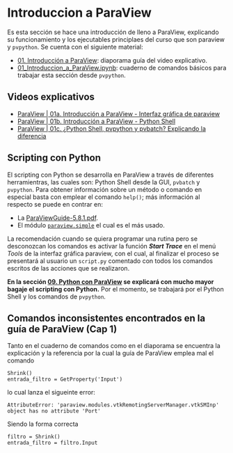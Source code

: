# Introduccion a ParaView

Es esta sección se hace una introducción de lleno a ParaView, explicando su funcionamiento y los ejecutables principlaes del curso que son paraview y ```pvpython```. Se cuenta con el siguiente material:

- [01. Introducción a ParaView](01_Introduccion_a_ParaView.pdf): diaporama guía del video explicativo.
- [01_Introduccion_a_ParaView.ipynb](01_Introduccion_a_ParaView.ipynb): cuaderno de comandos básicos para trabajar esta sección desde ```pvpython```.

## Videos explicativos

- [ParaView | 01a. Introducción a ParaView - Interfaz gráfica de paraview](https://youtu.be/Hx6kPCnk0RI)
- [ParaView | 01b. Introducción a ParaView - Python Shell](https://youtu.be/IM88o6Rj2pA)
- [ParaView | 01c. ¿Python Shell, pvpython y pvbatch? Explicando la diferencia](https://youtu.be/qzdUFue56PE)

## Scripting con Python

El scripting con Python se desarrolla en ParaView a través de diferentes herramientras, las cuales son: Python Shell desde la GUI, ```pvbatch``` y ```pvpython```. Para obtener información sobre un método o comando en especial basta con emplear el comando ```help()```; más información al respecto se puede en contrar en:

- La [ParaViewGuide-5.8.1.pdf](https://www.paraview.org/files/v5.8/ParaViewGuide-5.8.1.pdf).
- El módulo [```paraview.simple```](https://kitware.github.io/paraview-docs/latest/python/paraview.simple.html) el cual es el más usado.

La recomendación cuando se quiera programar una rutina pero se desconozcan los comandos es activar la función ***Start Trace*** en el menú *Tools* de la interfaz gráfica paraview, con el cual, al finalizar el proceso se presentará al usuario un ```script.py``` comentado con todos los comandos escritos de las acciones que se realizaron.

**En la sección [09. Python con ParaView](...\09_Python_con_ParaView) se explicará con mucho mayor bagaje el scripting con Python.** Por el momento, se trabajará por el Python Shell y los comandos de ```pvpython```.

## Comandos inconsistentes encontrados en la guía de ParaView (Cap 1)

Tanto en el cuaderno de comandos como en el diaporama se encuentra la explicación y la referencia por la cual la guía de ParaView emplea mal el comando

```
Shrink()
entrada_filtro = GetProperty('Input')
```

lo cual lanza el sigueinte error:

```
AttributeError: 'paraview.modules.vtkRemotingServerManager.vtkSMInp' object has no attribute 'Port'
```

Siendo la forma correcta

```
filtro = Shrink()
entrada_filtro = filtro.Input
```